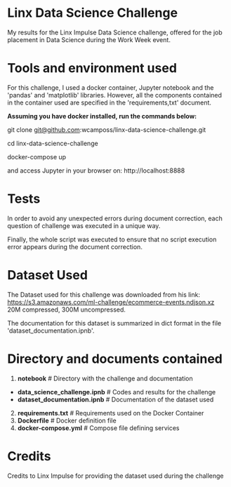 # Linx Data Science Challenge

My results for the Linx Impulse Data Science challenge, offered for the job placement in Data Science during the Work Week event.

# Tools and environment used

For this challenge, I used a docker container, Jupyter notebook and the 'pandas' and 'matplotlib' libraries. However, all the components contained in the container used are specified in the 'requirements,txt' document.

**Assuming you have docker installed, run the commands below:**

git clone  git@github.com:wcamposs/linx-data-science-challenge.git

cd linx-data-science-challenge

docker-compose up

and access Jupyter in your browser on: http://localhost:8888


# Tests

In order to avoid any unexpected errors during document correction, each question of challenge was executed in a unique way.

Finally, the whole script was executed to ensure that no script execution error appears during the document correction.

# Dataset Used

The Dataset used for this challenge was downloaded from his link: https://s3.amazonaws.com/ml-challenge/ecommerce-events.ndjson.xz
20M compressed, 300M uncompressed.

The documentation for this dataset is summarized in dict format in the file 'dataset_documentation.ipnb'.

# Directory and documents contained
1. **notebook**                           # Directory with the challenge and documentation
 - **data_science_challenge.ipnb**        # Codes and results for the challenge
 - **dataset_documentation.ipnb**         # Documentation of the dataset used
2. **requirements.txt**                   # Requirements used on the Docker Container
3. **Dockerfile**                         # Docker definition file
4. **docker-compose.yml**                 # Compose file defining services

# Credits

Credits to Linx Impulse for providing the dataset used during the challenge 
